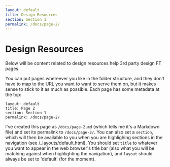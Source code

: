 ```yaml
---
layout: default
title: Design Resources
section: Section 1
permalink: /docs/page-2/
---
```


# Design Resources

Below will be content related to design resources help 3rd party design FT pages.

You can put pages whereever you like in the folder structure, and they don't have to map to the URL you want to want to serve them on, but it makes sense to stick to it as much as possible.  Each page has some metadata at the top:

	layout: default
	title: Page 2
	section: Section 1
	permalink: /docs/page-2/

I've created this page as `/docs/page-2.md` (which tells me it's a Markdown file) and set its permalink to `/docs/page-2/`.  You can also set a `section`, which will then be available to you when you are highlighing sections in the navigation (see /_layouts/default.html).  You should set `title` to whatever you want to appear in the web browser's title bar  (also what you will be matching against when highlighting the navigation), and `layout` should always be set to 'default' (for the moment).
